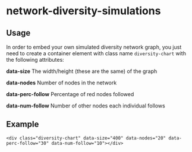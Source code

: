 # network-diversity-simulations

## Usage

In order to embed your own simulated diversity network graph, you just need to create a container element with class name `diversity-chart` with the following attributes:

  **data-size** The width/height (these are the same) of the graph

  **data-nodes** Number of nodes in the network

  **data-perc-follow** Percentage of red nodes followed

  **data-num-follow** Number of other nodes each individual follows

## Example

`<div class="diversity-chart" data-size="400" data-nodes="20" data-perc-follow="30" data-num-follow="10"></div>`
